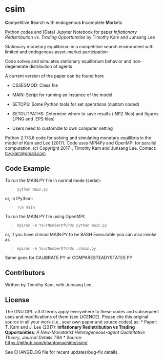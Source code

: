 # csim

**C**ompetitive **S**earch with endogenous **I**ncomplete **M**arkets

Python codes and (Data) Jupyter Notebook for paper *Inflationary Redistribution vs. Trading Opportunities* by Timothy Kam and Junsang Lee

Stationary monetary equilibrium in a competitive search environment with limited and endogenous asset-market participation 

Code solves and simulates stationary equilibrium behavior and non-degenerate distribution of agents

A current version of the paper can be found here

* CSSEGMOD: Class file

* MAIN: Script for running an instance of the model

* SETOPS: Some Python tools for set operations (custom coded)

* SETOUTPATHS: Determine where to save results (.NPZ files) and figures (.PNG and .EPS files)
 * Users need to customize to own computer setting
 
Python 2.7/3.6 code for solving and simulating monetary equilibria in the model of Kam and Lee (2017). Code uses MPI4Py and OpenMPI for parallel computation.
(c) Copyright 2017-, Timothy Kam and Junsang Lee. Contact: tcy.kam@gmail.com

## Code Example

To run the MAIN.PY file in normal mode (serial):

> ``python main.py``

or, in IPython:

> ``run main``

To run the MAIN.PY file using OpenMPI:

> ``mpirun -n YourNumberOfCPUs python main.py``

or, if you have chmod MAIN.PY to be BASH Executable you can also invoke as

> ``mpirun -n YourNumberOfCPUs ./main.py``

Same goes for CALIBRATE.PY or COMPARESTEADYSTATES.PY

## Contributors

Written by Timothy Kam, with Junsang Lee.

## License

The GNU GPL v.3.0 terms apply everywhere to these codes and subsequent uses and modifications of them (see LICENCE). Please cite this original source in all your work (i.e., your own paper and source codes) as:
      * Paper: T. Kam and J. Lee (2017): **Inflationary Redistribution vs Trading Opportunities**: *A New-Monetarist Heterogeneous-agent Quantitative Theory*, *Journal Details TBA*
      * Source: https://github.com/phantomachine/csim/

  See CHANGELOG file for recent updates/bug-fix details.

